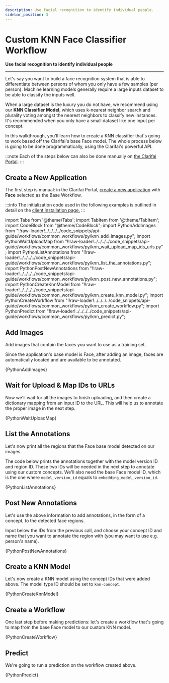 ```yaml
---
description: Use facial recognition to identify individual people.
sidebar_position: 3
---
```


# Custom KNN Face Classifier Workflow

**Use facial recognition to identify individual people**
<hr />

Let's say you want to build a face recognition system that is able to differentiate between persons of whom you only have a few samples \(per person\). Machine learning models generally require a large inputs dataset to be able to classify the inputs well.

When a large dataset is the luxury you do not have, we recommend using our **KNN Classifier Model**, which uses k-nearest neighbor search and plurality voting amongst the nearest neighbors to classify new instances. It's recommended when you only have a small dataset like one input per concept.

In this walkthrough, you'll learn how to create a KNN classifier that's going to work based off the Clarifai's base Face model. The whole process below is going to be done programmatically, using the Clarifai's powerful API.

:::note
Each of the steps below can also be done manually on [the Clarifai Portal](https://portal.clarifai.com/).
:::

## Create a New Application

The first step is manual: in the Clarifai Portal, [create a new application](https://docs.clarifai.com/clarifai-basics/applications/create-an-application/) with **Face** selected as the Base Workflow.

:::info
The initialization code used in the following examples is outlined in detail on the [client installation page.](https://docs.clarifai.com/api-guide/api-overview/api-clients/#client-installation-instructions)
:::


import Tabs from '@theme/Tabs';
import TabItem from '@theme/TabItem';
import CodeBlock from "@theme/CodeBlock";
import PythonAddImages from "!!raw-loader!../../../../code_snippets/api-guide/workflows/common_workflows/py/knn_add_images.py";
import PythonWaitUploadMap from "!!raw-loader!../../../../code_snippets/api-guide/workflows/common_workflows/py/knn_wait_upload_map_ids_urls.py";
import PythonListAnnotations from "!!raw-loader!../../../../code_snippets/api-guide/workflows/common_workflows/py/knn_list_the_annotations.py";
import PythonPostNewAnnotations from "!!raw-loader!../../../../code_snippets/api-guide/workflows/common_workflows/py/knn_post_new_annotations.py";
import PythonCreateKnnModel from "!!raw-loader!../../../../code_snippets/api-guide/workflows/common_workflows/py/knn_create_knn_model.py";
import PythonCreateWorkflow from "!!raw-loader!../../../../code_snippets/api-guide/workflows/common_workflows/py/knn_create_workflow.py";
import PythonPredict from "!!raw-loader!../../../../code_snippets/api-guide/workflows/common_workflows/py/knn_predict.py";


## Add Images

Add images that contain the faces you want to use as a training set.

Since the application's base model is Face, after adding an image, faces are automatically located and are available to be annotated.


<Tabs>

<TabItem value="grpc_python" label="gRPC Python">
    <CodeBlock className="language-python">{PythonAddImages}</CodeBlock>
</TabItem>

</Tabs>

## Wait for Upload & Map IDs to URLs

Now we'll wait for all the images to finish uploading, and then create a dictionary mapping from an input ID to the URL. This will help us to annotate the proper image in the next step.

<Tabs>

<TabItem value="grpc_python" label="gRPC Python">
    <CodeBlock className="language-python">{PythonWaitUploadMap}</CodeBlock>
</TabItem>

</Tabs>

## List the Annotations

Let's now print all the regions that the Face base model detected on our images.

The code below prints the annotations together with the model version ID and region ID. These two IDs will be needed in the next step to annotate using our custom concepts. We'll also need the base Face model ID, which is the one where `model_version_id` equals to `embedding_model_version_id`.

<Tabs>

<TabItem value="grpc_python" label="gRPC Python">
    <CodeBlock className="language-python">{PythonListAnnotations}</CodeBlock>
</TabItem>

</Tabs>

## Post New Annotations

Let's use the above information to add annotations, in the form of a concept, to the detected face regions.

Input below the IDs from the previous call, and choose your concept ID and name that you want to annotate the region with \(you may want to use e.g. person's name\).

<Tabs>

<TabItem value="grpc_python" label="gRPC Python">
    <CodeBlock className="language-python">{PythonPostNewAnnotations}</CodeBlock>
</TabItem>

</Tabs>

## Create a KNN Model

Let's now create a KNN model using the concept IDs that were added above. The model type ID should be set to `knn-concept`.

<Tabs>

<TabItem value="grpc_python" label="gRPC Python">
    <CodeBlock className="language-python">{PythonCreateKnnModel}</CodeBlock>
</TabItem>

</Tabs>

## Create a Workflow

One last step before making predictions: let's create a workflow that's going to map from the base Face model to our custom KNN model.

<Tabs>

<TabItem value="grpc_python" label="gRPC Python">
    <CodeBlock className="language-python">{PythonCreateWorkflow}</CodeBlock>
</TabItem>

</Tabs>

## Predict

We're going to run a prediction on the workflow created above.

<Tabs>

<TabItem value="grpc_python" label="gRPC Python">
    <CodeBlock className="language-python">{PythonPredict}</CodeBlock>
</TabItem>

</Tabs>

